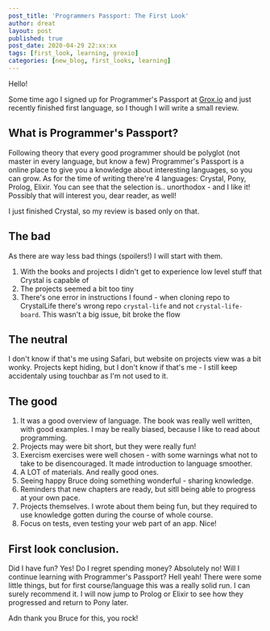 ```yaml
---
post_title: 'Programmers Passport: The First Look'
author: dreat
layout: post
published: true
post_date: 2020-04-29 22:xx:xx
tags: [first_look, learning, groxio]
categories: [new_blog, first_looks, learning]
---
```

Hello!

Some time ago I signed up for Programmer's Passport at [Grox.io](groxio.io) and just recently finished first language, so I though I will write a small review.

## What is Programmer's Passport?
Following theory that every good programmer should be polyglot (not master in every language, but know a few) Programmer's Passport is a online place to give you a knowledge about interesting languages, so you can grow.
As for the time of writing there're 4 languages: Crystal, Pony, Prolog, Elixir.
You can see that the selection is.. unorthodox - and I like it! Possibly that will interest you, dear reader, as well!

I just finished Crystal, so my review is based only on that.

## The bad
As there are way less bad things (spoilers!) I will start with them.
1. With the books and projects I didn't get to experience low level stuff that Crystal is capable of
2. The projects seemed a bit too tiny
3. There's one error in instructions I found - when cloning repo to CrystalLife there's wrong repo `crystal-life` and not `crystal-life-board`. This wasn't a big issue, bit broke the flow

## The neutral
I don't know if that's me using Safari, but website on projects view was a bit wonky. Projects kept hiding, but I don't know if that's me - I still keep accidentaly using touchbar as I'm not used to it.

## The good
1. It was a good overview of language. The book was really well written, with good examples. I may be really biased, because I like to read about programming.
2. Projects may were bit short, but they were really fun!
3. Exercism exercises were well chosen - with some warnings what not to take to be disencouraged. It made introduction to language smoother.
4. A LOT of materials. And really good ones.
5. Seeing happy Bruce doing something wonderful - sharing knowledge.
6. Reminders that new chapters are ready, but sitll being able to progress at your own pace.
7. Projects themselves. I wrote about them being fun, but they required to use knowledge gotten during the course of whole course.
8. Focus on tests, even testing your web part of an app. Nice!

## First look conclusion.
Did I have fun? Yes! Do I regret spending money? Absolutely no! Will I continue learning with Programmer's Passport? Hell yeah!
There were some little things, but for first course/language this was a really solid run. I can surely recommend it. I will now jump to Prolog or Elixir to see how they progressed and return to Pony later.

Adn thank you Bruce for this, you rock!

